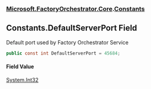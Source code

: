### [Microsoft.FactoryOrchestrator.Core](Microsoft_FactoryOrchestrator_Core.md 'Microsoft.FactoryOrchestrator.Core').[Constants](Constants.md 'Microsoft.FactoryOrchestrator.Core.Constants')
## Constants.DefaultServerPort Field
Default port used by Factory Orchestrator Service  
```csharp
public const int DefaultServerPort = 45684;
```
#### Field Value
[System.Int32](https://docs.microsoft.com/en-us/dotnet/api/System.Int32 'System.Int32')
